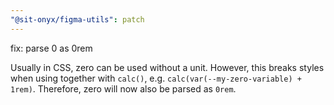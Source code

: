 ```yaml
---
"@sit-onyx/figma-utils": patch
---
```


fix: parse 0 as 0rem

Usually in CSS, zero can be used without a unit. However, this breaks styles when using together with `calc()`, e.g. `calc(var(--my-zero-variable) + 1rem)`.
Therefore, zero will now also be parsed as `0rem`.
